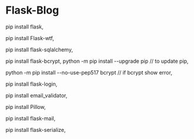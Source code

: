 # Flask-Blog

pip install flask,

pip install Flask-wtf,

pip install flask-sqlalchemy,

pip install flask-bcrypt,
python -m pip install --upgrade pip	// to update pip,

python -m pip install --no-use-pep517 bcrypt // if bcrypt show error,

pip install flask-login,

pip install email_validator,

pip install Pillow,

pip install flask-mail,

pip install flask-serialize,